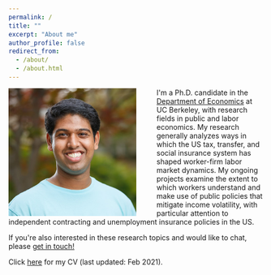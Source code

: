 ```yaml
---
permalink: /
title: ""
excerpt: "About me"
author_profile: false
redirect_from: 
  - /about/
  - /about.html
---
```


<img src="/images/srk_ki_default.jpg" width="50%" align="left" style="display: block; margin-right: 40px;"/>

I'm a Ph.D. candidate in the [Department of Economics](https://www.econ.berkeley.edu/) at UC Berkeley, with research fields in public and labor economics. My research generally analyzes ways in which the US tax, transfer, and social insurance system has shaped worker-firm labor market dynamics. My ongoing projects examine the extent to which workers understand and make use of public policies that mitigate income volatility, with particular attention to independent contracting and unemployment insurance policies in the US.

If you're also interested in these research topics and would like to chat, please [get in touch!](https://sreekancherla.github.io/contact/)

Click [here](/files/srk_cv.pdf) for my CV (last updated: Feb 2021).